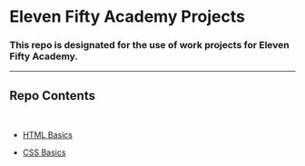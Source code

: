 # Eleven Fifty Academy Projects

<h3>This repo is designated for the use of work projects for Eleven Fifty Academy.</h3>
<hr>

## Repo Contents
<br/>

* [HTML Basics](#ElevenFiftyProjects/HTMLCSSPreWork/1-HTML-Basics)
 
* [CSS Basics](#ElevenFiftyProjects/HTMLCSSPreWork/2-CSS-Basics)
